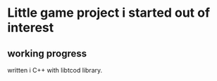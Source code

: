 # Little game project i started out of interest

## working progress

written i C++ with libtcod library.
